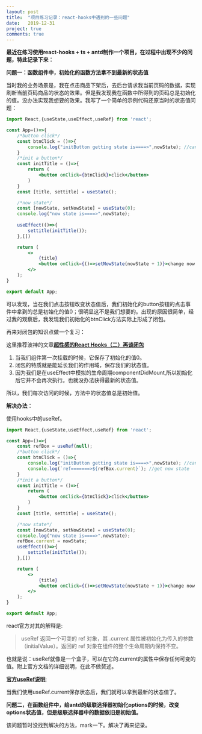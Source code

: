 ```yaml
---
layout: post
title:  "项目练习记录：react-hooks中遇到的一些问题"
date:   2019-12-31
project: true
comments: true
---
```


**最近在练习使用react-hooks + ts + antd制作一个项目，在过程中出现不少的问题，特此记录下来：**

**问题一：函数组件中，初始化的函数方法拿不到最新的状态值**

当时我的业务场景是，我在点击商品下架后，去后台请求我当前页码的数据，实现刷新当前页码商品的状态的效果。但是我发现我在函数中所得到的页码总是初始化的值。没办法实现我想要的效果。我写了一个简单的示例代码还原当时的状态值问题：


````jsx
import React,{useState,useEffect,useRef} from 'react';

const App=()=>{
	/*button click*/
	const btnClick = ()=>{
		console.log("initButton getting state is====>",nowState); //can't get now state ,all is init value
	}
	/*init a button*/ 
	const initTitle = ()=>{
		return (
			<button onClick={btnClick}>click</button>
		)
	}
	const [title, settitle] = useState();

	/*now state*/
	const [nowState, setNowState] = useState(0);
    console.log("now state is====>",nowState);
    
	useEffect(()=>{
		settitle(initTitle());
	},[])

	return (
		<>
			{title}
			<button onClick={()=>setNowState(nowState + 1)}>change now state</button>
		</>
	);
}

export default App;
````

可以发现，当在我们点击按钮改变状态值后，我们初始化的button按钮的点击事件中拿到的总是初始化的值0；很明显这不是我们想要的。出现的原因很简单，经过我的观察后，我发现我们初始化的btnClick方法实际上形成了闭包。

再来对闭包的知识点做一个复习：

这里推荐波神的文章[**超性感的React Hooks（二）再谈闭包**](https://juejin.im/post/5dde6ac26fb9a0715d3cb194)

1. 当我们组件第一次挂载的时候，它保存了初始化的值0。
2. 闭包的特质就是能延长我们的作用域，保存我们的状态值。
3. 因为我们是在useEffect中模拟的生命周期componentDidMount,所以初始化后它并不会再次执行。也就没办法获得最新的状态值。

所以，我们每次访问的时候，方法中的状态值总是初始值。

**解决办法：**

使用hooks中的useRef。

````jsx
import React,{useState,useEffect,useRef} from 'react';

const App=()=>{
	const refBox = useRef(null);
	/*button click*/
	const btnClick = ()=>{
		console.log("initButton getting state is====>",nowState); //can't get now state ,all is init value
		console.log(`ref=======>${refBox.current}`); //get now state
	}
	/*init a button*/ 
	const initTitle = ()=>{
		return (
			<button onClick={btnClick}>click</button>
		)
	}
	const [title, settitle] = useState();

	/*now state*/
	const [nowState, setNowState] = useState(0);
	console.log("now state is====>",nowState);
	refBox.current = nowState;
	useEffect(()=>{
		settitle(initTitle());
	},[])

	return (
		<>
			{title}
			<button onClick={()=>setNowState(nowState + 1)}>change now state</button>
		</>
	);
}

export default App;
````
react官方对其的解释是:

>useRef 返回一个可变的 ref 对象，其 .current 属性被初始化为传入的参数（initialValue）。返回的 ref 对象在组件的整个生命周期内保持不变。

也就是说：useRef就像是一个盒子，可以在它的.current的属性中保存任何可变的值。附上官方文档的详细说明，在此不做赘述。

[**官方useRef说明**](https://zh-hans.reactjs.org/docs/hooks-reference.html#useref);

当我们使用useRef.current保存状态后，我们就可以拿到最新的状态值了。

**问题二，在函数组件中，给antd的级联选择器初始化options的时候，改变options状态值，但是级联选择器中的数据依旧是初始值。**

该问题暂时没找到解决的方法，mark一下。解决了再来记录。